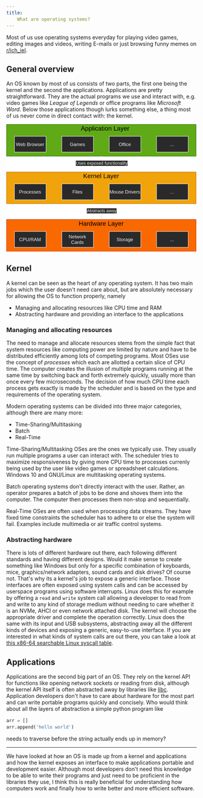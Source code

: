 ```yaml
---
title:
    What are operating systems?
---
```


Most of us use operating systems everyday for playing video games, editing
images and videos, writing E-mails or just browsing funny memes on
[r/ich_iel](https://reddit.com/r/ich_iel).

## General overview

An OS known by most of us consists of two parts, the first one being the
kernel and the second the applications. Applications are pretty
straightforward. They are the actual programs we use and interact with, e.g.
video games like *League of Legends* or office programs like *Microsoft Word*.
Below those applications though lurks something else, a thing most of us never
come in direct contact with: the kernel.

![](/res/linux_os.png)

## Kernel

A kernel can be seen as the heart of any operating system. It has two main
jobs which the user doesn't need care about, but are absolutely necessary for
allowing the OS to function properly, namely

- Managing and allocating resources like CPU time and RAM
- Abstracting hardware and providing an interface to the applications

### Managing and allocating resources

The need to manage and allocate resources stems from the simple fact that
system resources like computing power are limited by nature and have to be
distributed efficiently among lots of competing programs. Most OSes use the
concept of *processes* which each are allotted a certain slice of CPU time. The
computer creates the illusion of multiple programs running at the same time by
switching back and forth extremely quickly, usually more than once every few
microseconds.  The decision of how much CPU time each process gets exactly is
made by the scheduler and is based on the type and requirements of the
operating system.

Modern operating systems can be divided into three major categories, although
there are many more:

- Time-Sharing/Multitasking
- Batch
- Real-Time

Time-Sharing/Multitasking OSes are the ones we typically use. They usually run
multiple programs a user can interact with. The scheduler tries to maximize
responsiveness by giving more CPU time to processes currenly being used by
the user like video games or spreadsheet calculations. Windows 10 and GNU/Linux
are multitasking operating systems.

Batch operating systems don't directly interact with the user. Rather, an
operator prepares a batch of jobs to be done and shoves them into the computer.
The computer then processes them non-stop and sequentially.

Real-Time OSes are often used when processing data streams. They have fixed
time constraints the scheduler has to adhere to or else the system will fail.
Examples include multimedia or air traffic control systems.

### Abstracting hardware

There is lots of different hardware out there, each following different
standards and having different designs. Would it make sense to create something
like Windows but only for a specific combination of keyboards, mice,
graphics/network adapters, sound cards and disk drives? Of course not. That's
why its a kernel's job to expose a generic interface. Those interfaces are
often exposed using system calls and can be accessed by userspace programs
using software interrupts. Linux does this for example by offering a `read` and
`write` system call allowing a developer to read from and write to any kind of
storage medium without needing to care whether it is an NVMe, AHCI or even
network attached disk. The kernel will choose the appropriate driver and
complete the operation correctly. Linux does the same with its input and USB
subsystems, abstracting away all the different kinds of devices and exposing a
generic, easy-to-use interface. If you are interested in what kinds of system
calls are out there, you can take a look at
[this x86-64 searchable Linux syscall table](
https://filippo.io/linux-syscall-table/).

## Applications

Applications are the second big part of an OS. They rely on the kernel API for
functions like opening network sockets or reading from disk, although the kernel
API itself is often abstracted away by libraries like
[libc](https://en.wikipedia.org/wiki/C_standard_library). Application developers
don't have to care about hardware for the most part and can write portable
programs quickly and concisely. Who would think about all the layers of
abstraction a simple python program like

```python
arr = []
arr.append('hello world')
```

needs to traverse before the string actually ends up in memory?

---

We have looked at how an OS is made up from a kernel and applications and how
the kernel exposes an interface to make applications portable and development
easier. Although most developers don't need this knowledge to be able to write
their programs and just need to be proficient in the libraries they use, I think
this is really beneficial for understanding how computers work and finally how
to write better and more efficient software.
